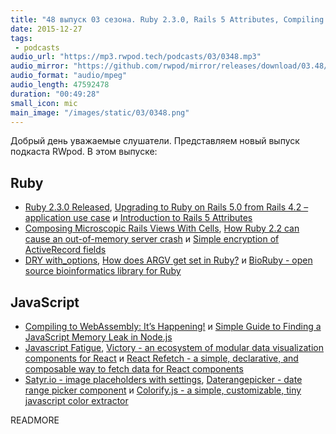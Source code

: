 ```yaml
---
title: "48 выпуск 03 сезона. Ruby 2.3.0, Rails 5 Attributes, Compiling to WebAssembly, Javascript Fatigue, Satyr.io и прочее"
date: 2015-12-27
tags:
 - podcasts
audio_url: "https://mp3.rwpod.tech/podcasts/03/0348.mp3"
audio_mirror: "https://github.com/rwpod/mirror/releases/download/03.48/0348.mp3"
audio_format: "audio/mpeg"
audio_length: 47592478
duration: "00:49:28"
small_icon: mic
main_image: "/images/static/03/0348.png"
---
```


Добрый день уважаемые слушатели. Представляем новый выпуск подкаста RWpod. В этом выпуске:

## Ruby

 - [Ruby 2.3.0 Released](https://www.ruby-lang.org/en/news/2015/12/25/ruby-2-3-0-released/), [Upgrading to Ruby on Rails 5.0 from Rails 4.2 – application use case](http://dev.mensfeld.pl/2015/12/upgrading-to-ruby-on-rails-5-0-from-rails-4-2-application-use-case/) и [Introduction to Rails 5 Attributes](http://jakeyesbeck.com/2015/12/20/rails-5-attributes/)
 - [Composing Microscopic Rails Views With Cells](http://vaidehijoshi.github.io/blog/2015/12/22/composing-microscopic-rails-views-with-cells/), [How Ruby 2.2 can cause an out-of-memory server crash](https://evilmartians.com/chronicles/ruby-2_2-oom) и [Simple encryption of ActiveRecord fields](http://blog.iempire.ru/2015/12/18/simple-rails-encryption/)
 - [DRY with_options](http://undefined-reference.org/2015/12/26/drying_your_classes_with_options.html), [How does ARGV get set in Ruby?](http://blog.honeybadger.io/what-does-argv-mean-in-ruby/) и [BioRuby - open source bioinformatics library for Ruby](http://www.bioruby.org/)

## JavaScript

 - [Compiling to WebAssembly: It’s Happening!](https://hacks.mozilla.org/2015/12/compiling-to-webassembly-its-happening/) и [Simple Guide to Finding a JavaScript Memory Leak in Node.js](http://www.alexkras.com/simple-guide-to-finding-a-javascript-memory-leak-in-node-js/)
 - [Javascript Fatigue](https://medium.com/@ericclemmons/javascript-fatigue-48d4011b6fc4), [Victory - an ecosystem of modular data visualization components for React](http://victory.formidable.com/) и [React Refetch - a simple, declarative, and composable way to fetch data for React components](https://github.com/heroku/react-refetch)
 - [Satyr.io - image placeholders with settings](http://satyr.io/), [Daterangepicker - date range picker component](https://sensortower.github.io/daterangepicker/) и [Colorify.js - a simple, customizable, tiny javascript color extractor](http://colorify.rocks/)

READMORE

